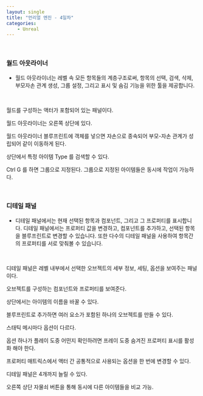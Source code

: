 ```yaml
---
layout: single
title: "언리얼 엔진 - 4일차"
categories:
    - Unreal
---
```


<br>

### 월드 아웃라이너
- 월드 아웃라이너는 레벨 속 모든 항목들의 계층구조로써, 항목의 선택, 검색, 삭제, 부모자손 관계 생성, 그룹 설정, 그리고 표시 및 숨김 기능을 위한 툴을 제공합니다.

<br>

월드를 구성하는 액터가 포함되어 있는 패널이다.

월드 아웃라이너는 오른쪽 상단에 있다.

월드 아웃라이너 블루프린트에 객체를 넣으면 자손으로 종속되어 부모-자손 관계가 성립되어 같이 이동하게 된다.

상단에서 특정 아이템 Type 를 검색할 수 있다.

Ctrl G 를 하면 그룹으로 지정된다. 그룹으로 지정된 아이템들은 동시에 작업이 가능하다.

<br>

### 디테일 패널
- 디테일 패널에서는 현재 선택된 항목과 컴포넌트, 그리고 그 프로퍼티를 표시합니다. 디테일 패널에서는 프로퍼티 값을 변경하고, 컴포넌트를 추가하고, 선택된 항목을 블루프린트로 변경할 수 있습니다. 또한 다수의 디테일 패널을 사용하여 항목간의 프로퍼티를 서로 맞춰볼 수 있습니다.

<br>

디테일 패널은 레벨 내부에서 선택한 오브젝트의 세부 정보, 세팅, 옵션을 보여주는 패널이다.

오브젝트를 구성하는 컴포넌트와 프로퍼티를 보여준다.

상단에서는 아이템의 이름을 바꿀 수 있다.

블루프린트로 추가하면 여러 요소가 포함된 하나의 오브젝트를 만들 수 있다.

스태틱 메시마다 옵션이 다르다. 

옵션 하나가 플레이 도중 어떤지 확인하려면 프레이 도중 숨겨진 프로퍼티 표시를 활성화 해야 한다.

프로퍼티 매트릭스에서 액터 간 공통적으로 사용되는 옵션을 한 번에 변경할 수 있다.

디테일 패널은 4개까지 늘릴 수 있다.

오른쪽 상단 자물쇠 버튼을 통해 동시에 다른 아이템들을 비교 가능.

<br>


